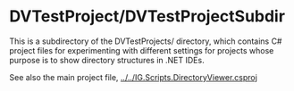 
# DVTestProject/DVTestProjectSubdir

This is a subdirectory of the DVTestProjects/ directory, which contains C# project files for experimenting with different settings for projects whose purpose is to show directory structures in .NET IDEs.

See also the main project file, [../../IG.Scripts.DirectoryViewer.csproj](../../IG.Scripts.DirectoryViewer.csproj)
